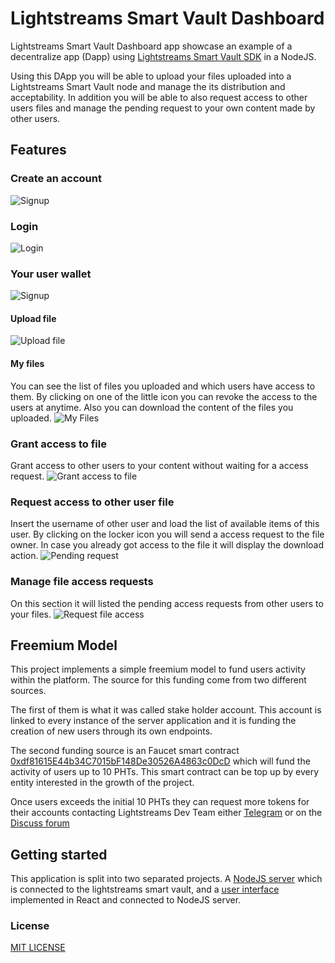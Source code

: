 # Lightstreams Smart Vault Dashboard

Lightstreams Smart Vault Dashboard app showcase an example of a decentralize app (Dapp)
using [Lightstreams Smart Vault SDK](https://docs.lightstreams.network/getting-started/quick-start/)
in a NodeJS.

Using this DApp you will be able to upload your files uploaded into a Lightstreams Smart Vault
node and manage the its distribution and acceptability. In addition you will be able
to also request access to other users files and manage the pending request to your own content made by
other users.

## Features

### Create an account

![Signup](/assets/signup.png?raw=true)

### Login

![Login](/assets/login.png?raw=true)

### Your user wallet

![Signup](/assets/wallet.png?raw=true)

#### Upload file

![Upload file](/assets/upload_file.png?raw=true)

#### My files

You can see the list of files you uploaded and which users have access to them. By clicking
on one of the little icon you can revoke the access to the users at anytime.
Also you can download the content of the files you uploaded.
![My Files](/assets/my_files.png?raw=true)

### Grant access to file

Grant access to other users to your content without waiting for a access request.
![Grant access to file](/assets/grant_access.png?raw=true)


### Request access to other user file

Insert the username of other user and load the list of available items of this user.
By clicking on the locker icon you will send a access request to the file owner. In case
you already got access to the file it will display the download action.
![Pending request](/assets/pending_requests.png?raw=true)

### Manage file access requests

On this section it will listed the pending access requests from other users to your files.
![Request file access](/assets/request_file_access.png?raw=true)


## Freemium Model

This project implements a simple freemium model to fund users activity within the
platform. The source for this funding come from two different sources.

The first of them is what it was called stake holder account. This account
 is linked to every instance of the server application and it is funding the creation
 of new users through its own endpoints.

 The second funding source is an Faucet smart contract [0xdf81615E44b34C7015bF148De30526A4863c0DcD](https://explorer.sirius.lightstreams.io/addr/0xdf81615e44b34c7015bf148de30526a4863c0dcd) which will fund
 the activity of users up to 10 PHTs. This smart contract can be top up by every entity
 interested in the growth of the project.

Once users exceeds the initial 10 PHTs they can request more tokens for their accounts contacting Lightstreams Dev Team
either [Telegram](https://t.me/LightstreamsDevelopers) or on the [Discuss forum](https://discuss.lightstreams.network/c/dev)

## Getting started

This application is split into two separated projects. A [NodeJS server](/server/README.md)
which is connected to the lightstreams smart vault, and a [user interface](/app/README.md)
implemented in React and connected to NodeJS server.


### License
[MIT LICENSE](/LICENSE)
